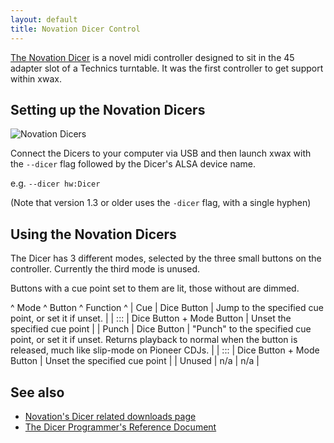 ```yaml
---
layout: default
title: Novation Dicer Control
---
```


[The Novation Dicer](http://global.novationmusic.com/digital-dj/dicer) is a novel midi controller designed to sit in the 45 adapter slot of a Technics turntable. It was the first controller to get support within xwax.



## Setting up the Novation Dicers

![Novation Dicers](/images/dicerpair.jpg)

Connect the Dicers to your computer via USB and then launch xwax with the `--dicer` flag followed by the Dicer's ALSA device name.

e.g. `--dicer hw:Dicer`

(Note that version 1.3 or older uses the `-dicer` flag, with a single hyphen)

## Using the Novation Dicers



The Dicer has 3 different modes, selected by the three small buttons on the controller. Currently the third mode is unused.

Buttons with a cue point set to them are lit, those without are dimmed.

^  Mode  ^  Button  ^  Function  ^
| Cue | Dice Button | Jump to the specified cue point, or set it if unset. |
| ::: | Dice Button + Mode Button | Unset the specified cue point |
| Punch | Dice Button | "Punch" to the specified cue point, or set it if unset. Returns playback to normal when the button is released, much like slip-mode on Pioneer CDJs. |
| ::: | Dice Button + Mode Button | Unset the specified cue point |
| Unused |  n/a  |  n/a  |


## See also

  * [ Novation's Dicer related downloads page](http://us.novationmusic.com/support/product-downloads?product=Dicer)
  * [ The Dicer Programmer's Reference Document](http://d19ulaff0trnck.cloudfront.net/sites/default/files/downloads/4079/dicer-programmers-reference2.pdf)
